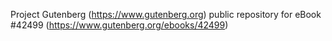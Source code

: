 Project Gutenberg (https://www.gutenberg.org) public repository for eBook #42499 (https://www.gutenberg.org/ebooks/42499)
